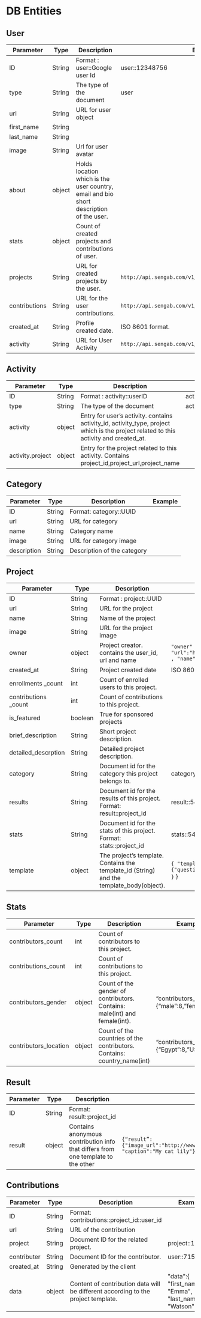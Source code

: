 # DB Entities

## User

Parameter | Type | Description | Example
--------- | ---- | ----------- | -------
ID | String | Format : user::Google user Id  | user::12348756 
type | String |  The type of the document  |  user 
url | String |  URL for user object  |   
first_name | String |    |   
last_name | String |    |   
image | String |  Url for user avatar  |   
about | object |  Holds location which is the user country, email and bio short description of the user.  |   
stats | object |  Count of created projects and contributions of user.  |   
projects | String |  URL for created projects by the user.  |  `http://api.sengab.com/v1/users/1411414/created_projects`
contributions | String |  URL for the user contributions.  |  `http://api.sengab.com/v1/users/1411414/contributions` 
created_at | String |  Profile created date. |  ISO 8601 format. 
activity | String |  URL for User Activity |  `http://api.sengab.com/v1/users/1411414/activities`




## Activity

Parameter | Type | Description | Example 
----------|------|-------------|--------
ID | String |Format : activity::userID | activity::1411414
type | String | The type of the document | activity
activity | object | Entry for user’s activity. contains activity_id, activity_type, project which is the project related to this activity and created_at. | 
activity.project | object | Entry for the project related to this activity. Contains project_id,project_url,project_name |



## Category

Parameter | Type | Description | Example 
----------|------|-------------|--------
ID | String | Format: category::UUID 
url | String | URL for category 
name | String | Category name 
image | String | URL for category image 
description  | String | Description of the category 

## Project

Parameter | Type | Description | Example 
----------|------|-------------|--------
ID | String | Format : project::UUID |  
url | String | URL for the project |  
name | String | Name of the project |  
image | String | URL for the project image |  
owner | object | Project creator. contains the user_id, url and name | `"owner" : { "id":11, "url":"http://api.sengab.com/v1/users/11" , "name":"Galileo Galileo" }`
created_at | String | Project created date | ISO 8601 format
enrollments _count | int | Count of enrolled users to this project. |  
contributions _count | int | Count of contributions to this project. |  
is_featured | boolean | True for sponsored projects |  
brief_description | String | Short project description. |  
detailed_descrption | String | Detailed project description. |  
category | String | Document id for the category this project belongs to. | category::15894238
results | String | Document id for the results of this project. Format: result::project_id | result::548621
stats | String | Document id for the stats of this project. Format: stats::project_id | stats::548621
template | object | The project’s template. Contains the template_id (String) and the template_body(object). | `{ "template_id":1,"template_body":{"question_title":"_are you happy today?" }`  }


## Stats

Parameter | Type | Description | Example
----------|----- | ----------- | --------
contributors_count  | int | Count of contributors to this project. | 
contributions_count | int | Count of contributions to this project. | 
contributors_gender | object | Count of the gender of contributors. Contains: male(int) and female(int).  | “contributors_gender”:{“male”:8,”female”:7}
contributors_location | object | Count of the countries of the contributors. Contains: country_name(int) | “contributors_location”:{“Egypt”:8,”USA”:7}

## Result

Parameter | Type | Description | Example
----------|----- | ----------- | --------
ID | String | Format: result::project_id 
result | object | Contains anonymous contribution info that differs from one template to the other | `{“result”:{"image_url":"http://www.sengab.com/projects_uploads/56842.jpg", "caption":"My cat lily"}`

## Contributions


Parameter | Type | Description | Example
----------|----- | ----------- | --------
ID | String | Format: contributions::project_id::user_id | 
url | String | URL of the contribution | 
project | String | Document ID for the related project. | project::159845
contributer | String | Document ID for the contributor. | user::715628
created_at | String | Generated by the client
data | object | Content of contribution data will be different according to the project template. | "data":{ "first_name": "Emma", "last_name": "Watson" }















